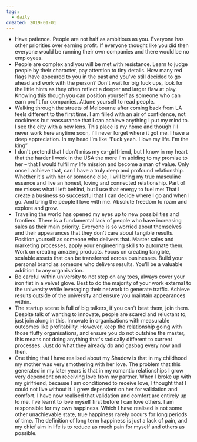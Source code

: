 ```yaml
---
tags:
  - daily
created: 2019-01-01
---
```

- Have patience. People are not half as ambitious as you. Everyone has other priorities over earning profit. If everyone thought like you did then everyone would be running their own companies and there would be no employees.
- People are complex and you will be met with resistance. Learn to judge people by their character, pay attention to tiny details. How many red flags have appeared to you in the past and you've still decided to go ahead and work with the person? Don't wait for big fuck ups, look for the little hints as they often reflect a deeper and larger flaw at play. Knowing this though you can position yourself as someone who can earn profit for companies. Attune yourself to read people.
- Walking through the streets of Melbourne after coming back from LA feels different to the first time. I am filled with an air of confidence, not cockiness but reassurance that I can achieve anything I put my mind to. I see the city with a new lens. This place is my home and though I'll never work here anytime soon, I'll never forget where it got me. I have a deep appreciation. In my head I'm like “Fuck yeah. I love my life. I'm the king”
- I don't pretend that I don't miss my ex-girlfriend, but I know in my heart that the harder I work in the USA the more I'm abiding to my promise to her – that I would fulfil my life mission and become a man of value. Only once I achieve that, can I have a truly deep and profound relationship. Whether it's with her or someone else, I will bring my true masculine essence and live an honest, loving and connected relationship. Part of me misses what I left behind, but I use that energy to fuel me: That I create a business so successful that I can decide where I go and when I go. And bring the people I love with me. Absolute freedom to roam and explore and grow.
- Traveling the world has opened my eyes up to new possibilities and frontiers. There is a fundamental lack of people who have increasing sales as their main priority. Everyone is so worried about themselves and their appearances that they don't care about tangible results. Position yourself as someone who delivers that. Master sales and marketing processes, apply your engineering skills to automate them. Work on creating amazing products. Focus on creating tangible, scalable assets that can be transferred across businesses. Build your personal brand as someone who delivers results. You'll be a valuable addition to any organisation.
- Be careful within university to not step on any toes, always cover your iron fist in a velvet glove. Best to do the majority of your work external to the university while leveraging their network to generate traffic. Achieve results outside of the university and ensure you maintain appearances within.
- The startup scene is full of big talkers, if you can't beat them, join them. Despite talk of wanting to innovate, people are scared and reluctant to, just join along in this. Innovate in organisations with measurable outcomes like profitability. However, keep the relationship going with those fluffy organisations, and ensure you do not outshine the master, this means not doing anything that's radically different to current processes. Just do what they already do and gasbag every now and then.
- One thing that I have realised about my Shadow is that in my childhood my mother was very smothering with her love. The problem that this generated in my later years is that in my romantic relationships I grow very dependent on receiving love from my partner. When I broke up with my girlfriend, because I am conditioned to receive love, I thought that I could not live without it. I grew dependent on her for validation and comfort. I have now realised that validation and comfort are entirely up to me. I've learnt to love myself first before I can love others. I am responsible for my own happiness. Which I have realised is not some other unachievable state, true happiness rarely occurs for long periods of time. The definition of long term happiness is just a lack of pain, and my chief aim in life is to reduce as much pain for myself and others as possible.
